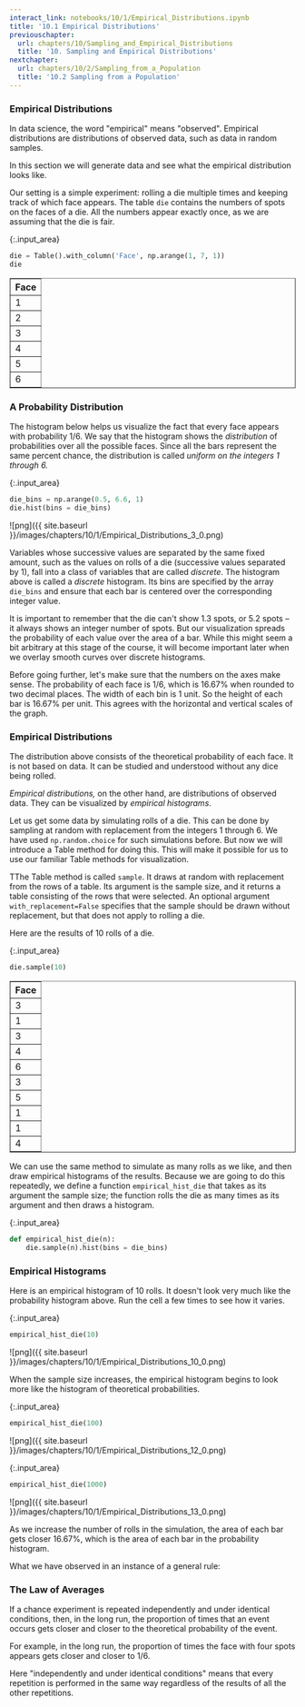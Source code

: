 ```yaml
---
interact_link: notebooks/10/1/Empirical_Distributions.ipynb
title: '10.1 Empirical Distributions'
previouschapter:
  url: chapters/10/Sampling_and_Empirical_Distributions
  title: '10. Sampling and Empirical Distributions'
nextchapter:
  url: chapters/10/2/Sampling_from_a_Population
  title: '10.2 Sampling from a Population'
---
```


### Empirical Distributions ###

In data science, the word "empirical" means "observed". Empirical distributions are distributions of observed data, such as data in random samples.

In this section we will generate data and see what the empirical distribution looks like. 

Our setting is a simple experiment: rolling a die multiple times and keeping track of which face appears. The table `die` contains the numbers of spots on the faces of a die. All the numbers appear exactly once, as we are assuming that the die is fair.


{:.input_area}
```python
die = Table().with_column('Face', np.arange(1, 7, 1))
die
```




<div markdown="0">
<table border="1" class="dataframe">
    <thead>
        <tr>
            <th>Face</th>
        </tr>
    </thead>
    <tbody>
        <tr>
            <td>1   </td>
        </tr>
        <tr>
            <td>2   </td>
        </tr>
        <tr>
            <td>3   </td>
        </tr>
        <tr>
            <td>4   </td>
        </tr>
        <tr>
            <td>5   </td>
        </tr>
        <tr>
            <td>6   </td>
        </tr>
    </tbody>
</table>
</div>



### A Probability Distribution ###

The histogram below helps us visualize the fact that every face appears with probability 1/6. We say that the histogram shows the *distribution* of probabilities over all the possible faces. Since all the bars represent the same percent chance, the distribution is called *uniform on the integers 1 through 6.*


{:.input_area}
```python
die_bins = np.arange(0.5, 6.6, 1)
die.hist(bins = die_bins)
```


![png]({{ site.baseurl }}/images/chapters/10/1/Empirical_Distributions_3_0.png)


Variables whose successive values are separated by the same fixed amount, such as the values on rolls of a die (successive values separated by 1), fall into a class of variables that are called *discrete*. The histogram above is called a *discrete* histogram. Its bins are specified by the array `die_bins` and ensure that each bar is centered over the corresponding integer value. 

It is important to remember that the die can't show 1.3 spots, or 5.2 spots – it always shows an integer number of spots. But our visualization spreads the probability of each value over the area of a bar. While this might seem a bit arbitrary at this stage of the course, it will become important later when we overlay smooth curves over discrete histograms.

Before going further, let's make sure that the numbers on the axes make sense. The probability of each face is 1/6, which is 16.67% when rounded to two decimal places. The width of each bin is 1 unit. So the height of each bar is 16.67% per unit. This agrees with the horizontal and vertical scales of the graph.

### Empirical Distributions ###
The distribution above consists of the theoretical probability of each face. It is not based on data. It can be studied and understood without any dice being rolled.

*Empirical distributions,* on the other hand, are distributions of observed data. They can be visualized by *empirical histograms*. 

Let us get some data by simulating rolls of a die. This can be done by sampling at random with replacement from the integers 1 through 6. We have used `np.random.choice` for such simulations before. But now we will introduce a Table method for doing this. This will make it possible for us to use our familiar Table methods for visualization.

TThe Table method is called `sample`. It draws at random with replacement from the rows of a table. Its argument is the sample size, and it returns a table consisting of the rows that were selected. An optional argument `with_replacement=False` specifies that the sample should be drawn without replacement, but that does not apply to rolling a die.

Here are the results of 10 rolls of a die.


{:.input_area}
```python
die.sample(10)
```




<div markdown="0">
<table border="1" class="dataframe">
    <thead>
        <tr>
            <th>Face</th>
        </tr>
    </thead>
    <tbody>
        <tr>
            <td>3   </td>
        </tr>
        <tr>
            <td>1   </td>
        </tr>
        <tr>
            <td>3   </td>
        </tr>
        <tr>
            <td>4   </td>
        </tr>
        <tr>
            <td>6   </td>
        </tr>
        <tr>
            <td>3   </td>
        </tr>
        <tr>
            <td>5   </td>
        </tr>
        <tr>
            <td>1   </td>
        </tr>
        <tr>
            <td>1   </td>
        </tr>
        <tr>
            <td>4   </td>
        </tr>
    </tbody>
</table>
</div>



We can use the same method to simulate as many rolls as we like, and then draw empirical histograms of the results. Because we are going to do this repeatedly, we define a function `empirical_hist_die` that takes as its argument the sample size; the function rolls the die as many times as its argument and then draws a histogram.


{:.input_area}
```python
def empirical_hist_die(n):
    die.sample(n).hist(bins = die_bins)
```

### Empirical Histograms ###

Here is an empirical histogram of 10 rolls. It doesn't look very much like the probability histogram above. Run the cell a few times to see how it varies.


{:.input_area}
```python
empirical_hist_die(10)
```


![png]({{ site.baseurl }}/images/chapters/10/1/Empirical_Distributions_10_0.png)


When the sample size increases, the empirical histogram begins to look more like the histogram of theoretical probabilities.


{:.input_area}
```python
empirical_hist_die(100)
```


![png]({{ site.baseurl }}/images/chapters/10/1/Empirical_Distributions_12_0.png)



{:.input_area}
```python
empirical_hist_die(1000)
```


![png]({{ site.baseurl }}/images/chapters/10/1/Empirical_Distributions_13_0.png)


As we increase the number of rolls in the simulation, the area of each bar gets closer 16.67%, which is the area of each bar in the probability histogram.

What we have observed in an instance of a general rule:

### The Law of Averages ###

If a chance experiment is repeated independently and under identical conditions, then, in the long run, the proportion of times that an event occurs gets closer and closer to the theoretical probability of the event.

For example, in the long run, the proportion of times the face with four spots appears gets closer and closer to 1/6.

Here "independently and under identical conditions" means that every repetition is performed in the same way regardless of the results of all the other repetitions.
